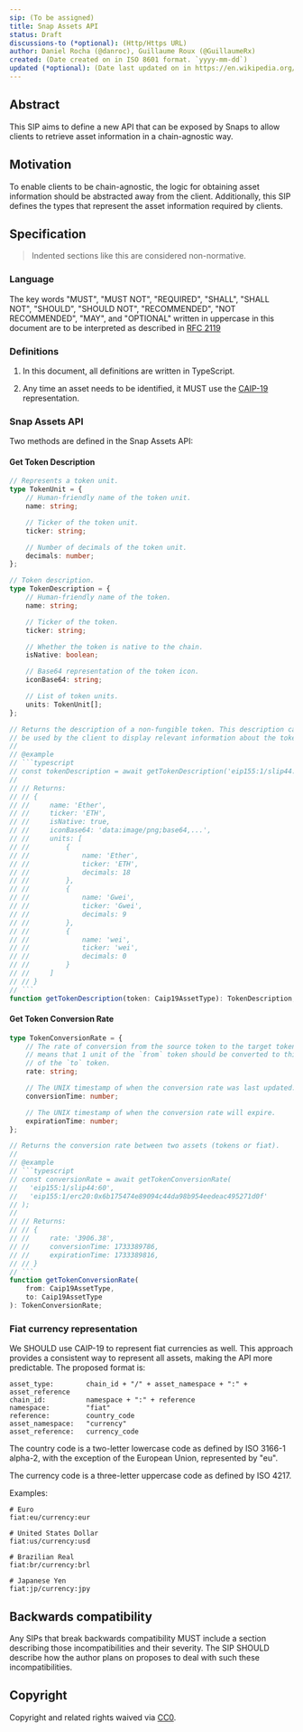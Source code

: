 ```yaml
---
sip: (To be assigned)
title: Snap Assets API
status: Draft
discussions-to (*optional): (Http/Https URL)
author: Daniel Rocha (@danroc), Guillaume Roux (@GuillaumeRx)
created: (Date created on in ISO 8601 format. `yyyy-mm-dd`)
updated (*optional): (Date last updated on in https://en.wikipedia.org/wiki/ISO_8601 format. `yyyy-mm-dd`. This should be only used on SIPs with `Living` status)
---
```


## Abstract

This SIP aims to define a new API that can be exposed by Snaps to allow clients
to retrieve asset information in a chain-agnostic way.

## Motivation

To enable clients to be chain-agnostic, the logic for obtaining asset
information should be abstracted away from the client. Additionally, this SIP
defines the types that represent the asset information required by clients.

## Specification

> Indented sections like this are considered non-normative.

### Language

The key words "MUST", "MUST NOT", "REQUIRED", "SHALL", "SHALL NOT", "SHOULD",
"SHOULD NOT", "RECOMMENDED", "NOT RECOMMENDED", "MAY", and "OPTIONAL" written
in uppercase in this document are to be interpreted as described in [RFC
2119](https://www.ietf.org/rfc/rfc2119.txt)

### Definitions

1. In this document, all definitions are written in TypeScript.

2. Any time an asset needs to be identified, it MUST use the [CAIP-19][caip-19]
representation.

### Snap Assets API

Two methods are defined in the Snap Assets API:

#### Get Token Description

```typescript
// Represents a token unit.
type TokenUnit = {
    // Human-friendly name of the token unit.
    name: string;

    // Ticker of the token unit.
    ticker: string;

    // Number of decimals of the token unit.
    decimals: number;
};

// Token description.
type TokenDescription = {
    // Human-friendly name of the token.
    name: string;

    // Ticker of the token.
    ticker: string;

    // Whether the token is native to the chain.
    isNative: boolean;

    // Base64 representation of the token icon.
    iconBase64: string;

    // List of token units.
    units: TokenUnit[];
};

// Returns the description of a non-fungible token. This description can then
// be used by the client to display relevant information about the token.
//
// @example
// ```typescript
// const tokenDescription = await getTokenDescription('eip155:1/slip44:60');
//
// // Returns:
// // {
// //     name: 'Ether',
// //     ticker: 'ETH',
// //     isNative: true,
// //     iconBase64: 'data:image/png;base64,...',
// //     units: [
// //         {
// //             name: 'Ether',
// //             ticker: 'ETH',
// //             decimals: 18
// //         },
// //         {
// //             name: 'Gwei',
// //             ticker: 'Gwei',
// //             decimals: 9
// //         },
// //         {
// //             name: 'wei',
// //             ticker: 'wei',
// //             decimals: 0
// //         }
// //     ]
// // }
// ```
function getTokenDescription(token: Caip19AssetType): TokenDescription;
```

#### Get Token Conversion Rate

```typescript
type TokenConversionRate = {
    // The rate of conversion from the source token to the target token. It
    // means that 1 unit of the `from` token should be converted to this amount
    // of the `to` token.
    rate: string;

    // The UNIX timestamp of when the conversion rate was last updated.
    conversionTime: number;

    // The UNIX timestamp of when the conversion rate will expire.
    expirationTime: number;
};

// Returns the conversion rate between two assets (tokens or fiat).
//
// @example
// ```typescript
// const conversionRate = await getTokenConversionRate(
//   'eip155:1/slip44:60',
//   'eip155:1/erc20:0x6b175474e89094c44da98b954eedeac495271d0f'
// );
//
// // Returns:
// // {
// //     rate: '3906.38',
// //     conversionTime: 1733389786,
// //     expirationTime: 1733389816,
// // }
// ```
function getTokenConversionRate(
    from: Caip19AssetType,
    to: Caip19AssetType
): TokenConversionRate;
```

### Fiat currency representation

We SHOULD use CAIP-19 to represent fiat currencies as well. This approach
provides a consistent way to represent all assets, making the API more
predictable. The proposed format is:

```
asset_type:        chain_id + "/" + asset_namespace + ":" + asset_reference
chain_id:          namespace + ":" + reference
namespace:         "fiat"
reference:         country_code
asset_namespace:   "currency"
asset_reference:   currency_code
```

The country code is a two-letter lowercase code as defined by ISO 3166-1
alpha-2, with the exception of the European Union, represented by "eu".

The currency code is a three-letter uppercase code as defined by ISO 4217.

Examples:

```
# Euro
fiat:eu/currency:eur

# United States Dollar
fiat:us/currency:usd

# Brazilian Real
fiat:br/currency:brl

# Japanese Yen
fiat:jp/currency:jpy
```

## Backwards compatibility

Any SIPs that break backwards compatibility MUST include a section describing
those incompatibilities and their severity. The SIP SHOULD describe how the
author plans on proposes to deal with such these incompatibilities.

## Copyright

Copyright and related rights waived via [CC0](../LICENSE).

[caip-19]: https://github.com/ChainAgnostic/CAIPs/blob/main/CAIPs/caip-19.md
